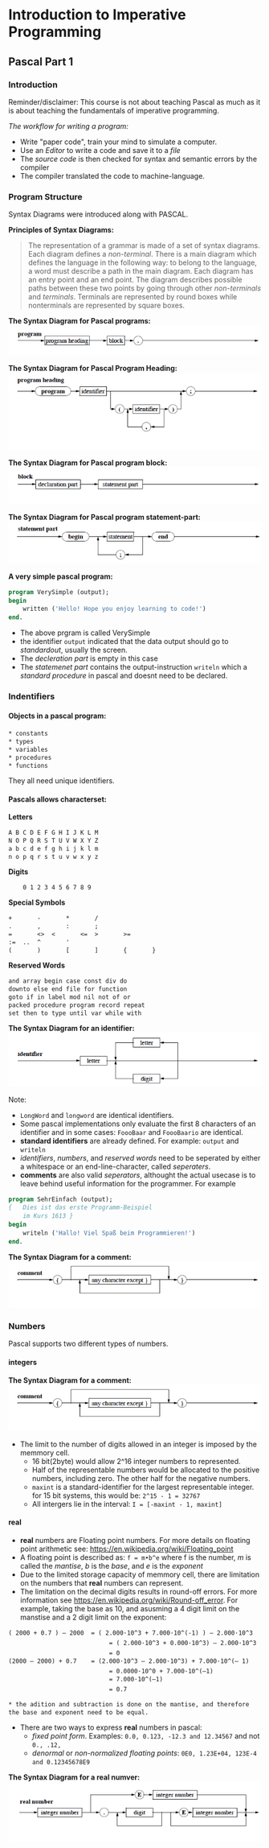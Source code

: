# Introduction to Imperative Programming
	
## Pascal Part 1

### Introduction

Reminder/disclaimer: This course is not about teaching Pascal as much as it is about teaching the fundamentals of imperative programming.

*The workflow for writing a program:*
* Write "paper code", train your mind to simulate a computer.
* Use an *Editor* to write a code and save it to a *file*
* The *source code* is then checked for syntax and semantic errors by the compiler
* The compiler translated the code to machine-language.

### Program Structure

Syntax Diagrams were introduced along with PASCAL. 

**Principles of Syntax Diagrams:**
>The representation of a grammar is made of a set of syntax diagrams. Each diagram defines a *non-terminal*. There is a main diagram which defines the language in the following way: to belong to the language, a word must describe a path in the main diagram.
Each diagram has an entry point and an end point. The diagram describes possible paths between these two points by going through other *non-terminals* and *terminals*. Terminals are represented by round boxes while nonterminals are represented by square boxes.

**The Syntax Diagram for Pascal programs:**
![The Syntax Diagram for Pascal programs](img/syntaxdiagram-pascal-program.png)

**The Syntax Diagram for Pascal Program Heading:**
![The Syntax Diagram for Pascal Program Heading](img/syntaxdiagram-pascal-program-heading.png)

**The Syntax Diagram for Pascal program block:**
![The Syntax Diagram for Pascal program block](img/syntaxdiagram-pascal-program-block.png)

**The Syntax Diagram for Pascal program statement-part:**
![The Syntax Diagram for Pascal program statement-part](img/syntaxdiagram-pascal-program-statement-part.png)

**A very simple pascal program:**
````pascal
program VerySimple (output);
begin
	written ('Hello! Hope you enjoy learning to code!')
end.
````

* The above prgram is called VerySimple
* the identifier `output` indicated that the data output should go to *standardout*, usually the screen.
* The *decleration part* is empty in this case
* The *statemenet part* contains the output-instruction `writeln` which a *standard procedure* in pascal and doesnt need to be declared.

### Indentifiers

#### Objects in a pascal program: 

	* constants
	* types
	* variables
	* procedures
	* functions

They all need unique identifiers.

#### Pascals allows characterset:

**Letters**
````
A B C D E F G H I J K L M
N O P Q R S T U V W X Y Z
a b c d e f g h i j k l m
n o p q r s t u v w x y z
````
**Digits**

````
	0 1 2 3 4 5 6 7 8 9
````

**Special Symbols**

````
+		- 		* 		/
. 		, 		: 		;
= 		<> 	< 		<= 	> 		>=
:= 	.. 	^ 		'
( 		) 		[ 		] 		{ 		}
````

**Reserved Words**

````
and array begin case const div do
downto else end file for function
goto if in label mod nil not of or
packed procedure program record repeat
set then to type until var while with
````

**The Syntax Diagram for an identifier:**
![The Syntax Diagram for an identifier](img/syntaxdiagram-pascal-program-identifier.png)

Note:  
* `LongWord` and `longword` are identical identifiers.
* Some pascal implementations only evaluate the first 8 characters of an identifier and in some cases: `FoooBaar` and `FoooBaario` are identical.
* **standard identifiers** are already defined. For example: `output` and `writeln`
* *identifiers*, *numbers*, and *reserved words* need to be seperated by either a whitespace or an end-line-character, called *seperaters*.
* **comments** are also valid *seperators*, althought the actual usecase is to leave behind useful information for the programmer. For example
````pascal
program SehrEinfach (output);
{ 	Dies ist das erste Programm-Beispiel 
	im Kurs 1613 }
begin
	writeln ('Hallo! Viel Spaß beim Programmieren!')
end.
````

**The Syntax Diagram for a comment:**
![The Syntax Diagram for a comment](img/syntaxdiagram-pascal-program-comment.png)

### Numbers

Pascal supports two different types of numbers.

#### integers
**The Syntax Diagram for a comment:**
![The Syntax Diagram for a comment](img/syntaxdiagram-pascal-program-comment.png)

* The limit to the number of digits allowed in an integer is imposed by the memmory cell.
	* 16 bit(2byte) would allow 2^16 integer numbers to represented.
	* Half of the representable numbers would be allocated to the positive numbers, including zero. The other half for the negative numbers.
	* `maxint` is a standard-identifier for the largest representable integer. for 15 bit systems, this would be: `2^15 - 1 = 32767`
	* All intergers lie in the interval: `I = [-maxint - 1, maxint]`

#### real

* **real** numbers are Floating point numbers. For more details on floating point arithmetic see: https://en.wikipedia.org/wiki/Floating_point
* A floating point is described as: `f = m•b^e` where f is the number, *m* is called the *mantise*, *b* is the *base*, and *e* is the *exponent*
* Due to the limited storage capacity of memmory cell, there are limitation on the numbers that **real** numbers can represent. 
* The limitation on the decimal digits results in round-off errors. For more information see https://en.wikipedia.org/wiki/Round-off_error. For example, taking the base as 10, and asusming a 4 digit limit on the manstise and a 2 digit limit on the exponent:
````
( 2000 + 0.7 ) – 2000	= ( 2.000·10^3 + 7.000·10^(-1) ) – 2.000·10^3
							= ( 2.000·10^3 + 0.000·10^3) – 2.000·10^3
							= 0
(2000 – 2000) + 0.7 	= (2.000·10^3 – 2.000·10^3) + 7.000·10^(– 1)
							= 0.0000·10^0 + 7.000·10^(–1)
							= 7.000·10^(–1)
							= 0.7
````
	* the adition and subtraction is done on the mantise, and therefore the base and exponent need to be equal.
* There are two ways to express **real** numbers in pascal:
	* *fixed point form*. Examples: `0.0, 0.123, -12.3 and 12.34567` and not `0., .12,`
	* *denormal* or *non-normalized floating points*: `0E0, 1.23E+04, 123E-4 and 0.12345678E9`

**The Syntax Diagram for a real numver:**
![The Syntax Diagram for a real number](img/syntaxdiagram-pascal-program-real-number.png)






